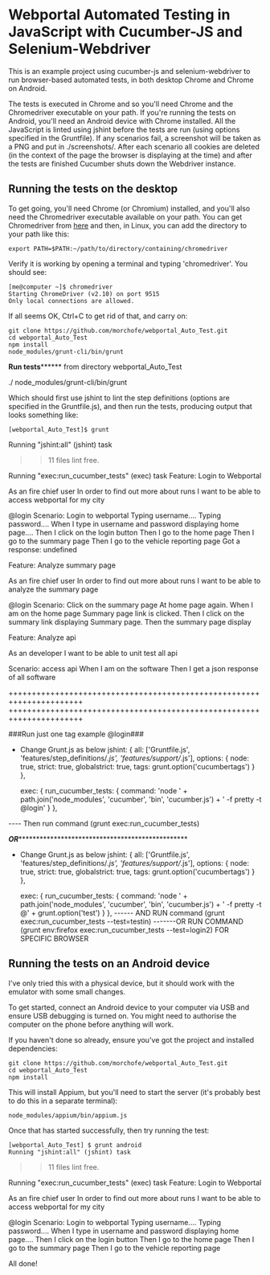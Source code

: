 # Webportal Automated Testing in JavaScript with Cucumber-JS and Selenium-Webdriver


This is an example project using cucumber-js and selenium-webdriver to run browser-based automated tests, in both desktop Chrome and Chrome on Android.


The tests is executed in Chrome and so you'll need Chrome and the Chromedriver executable on your path. If you're running the tests on Android, you'll need an Android device with Chrome installed. All the JavaScript is linted using jshint before the tests are run (using options specified in the Gruntfile). If any scenarios fail, a screenshot will be taken as a PNG and put in ./screenshots/. After each scenario all cookies are deleted (in the context of the page the browser is displaying at the time) and after the tests are finished Cucumber shuts down the Webdriver instance.

## Running the tests on the desktop

To get going, you'll need Chrome (or Chromium) installed, and you'll also need the Chromedriver executable available on your path. You can get Chromedriver from [here](http://chromedriver.storage.googleapis.com/index.html) and then, in Linux, you can add the directory to your path like this:

    export PATH=$PATH:~/path/to/directory/containing/chromedriver

Verify it is working by opening a terminal and typing 'chromedriver'. You should see:

    [me@computer ~]$ chromedriver
    Starting ChromeDriver (v2.10) on port 9515
    Only local connections are allowed.

If all seems OK, Ctrl+C to get rid of that, and carry on:

    git clone https://github.com/morchofe/webportal_Auto_Test.git
    cd webportal_Auto_Test   
    npm install
    node_modules/grunt-cli/bin/grunt


  ********Run tests**************
  from directory webportal_Auto_Test 
  
  ./ node_modules/grunt-cli/bin/grunt

Which should first use jshint to lint the step definitions (options are specified in the Gruntfile.js), and then run the tests, producing output that looks something like:

    [webportal_Auto_Test]$ grunt

Running "jshint:all" (jshint) task
>> 11 files lint free.

Running "exec:run_cucumber_tests" (exec) task
Feature: Login to Webportal

  As an fire chief user
  In order to find out more about runs
  I want to be able to access webportal for my city

  @login
  Scenario: Login to webportal
Typing username....
Typing password....
    When I type in username and password
displaying home page....
    Then I click on the login button
    Then I go to the home page
    Then I go to the summary page
    Then I go to the vehicle reporting page
Got a response:  undefined

Feature: Analyze summary page

  As an fire chief user
  In order to find out more about runs
  I want to be able to analyze the summary page

  @login
  Scenario: Click on the summary page
At home page again.
    When I am on the home page
Summary page link is clicked.
    Then I click on the summary link
displaying Summary page.
    Then the summary page display

Feature: Analyze api

  As an developer
  I want to be able to unit test all api

  Scenario: access api
    When I am on the software
    Then I get a json response of all software

 

++++++++++++++++++++++++++++++++++++++++++++++++++++++++++++++++++++++
++++++++++++++++++++++++++++++++++++++++++++++++++++++++++++++++++++++

###Run just one tag example @login###
- Change Grunt.js as below
jshint: {
      all: ['Gruntfile.js', 'features/step_definitions/*.js', 'features/support/*.js'],
      options: {
        node: true,
        strict: true,
        globalstrict: true,
	tags: grunt.option('cucumbertags')
      }
    },

    exec: {
      run_cucumber_tests: {
        command: 'node ' + path.join('node_modules', 'cucumber',  'bin', 'cucumber.js') + ' -f pretty -t @login'
      }
    },

---- Then run command (grunt exec:run_cucumber_tests)

*******OR*******************************************************
- Change Grunt.js as below
jshint: {
      all: ['Gruntfile.js', 'features/step_definitions/*.js', 'features/support/*.js'],
      options: {
        node: true,
        strict: true,
        globalstrict: true,
	tags: grunt.option('cucumbertags')
      }
    },

    exec: {
      run_cucumber_tests: {
        command: 'node ' + path.join('node_modules', 'cucumber',  'bin', 'cucumber.js') + ' -f pretty -t @' + grunt.option('test')
      }
    },
------ AND RUN command (grunt exec:run_cucumber_tests --test=testin)
-------OR RUN COMMAND (grunt env:firefox exec:run_cucumber_tests --test=login2) FOR SPECIFIC BROWSER



## Running the tests on an Android device

I've only tried this with a physical device, but it should work with the emulator with some small changes.

To get started, connect an Android device to your computer via USB and ensure USB debugging is turned on. You might need to authorise the computer on the phone before anything will work.

If you haven't done so already, ensure you've got the project and installed dependencies:

    git clone https://github.com/morchofe/webportal_Auto_Test.git
    cd webportal_Auto_Test   
    npm install

This will install Appium, but you'll need to start the server (it's probably best to do this in a separate terminal):

    node_modules/appium/bin/appium.js

Once that has started successfully, then try running the test:

   
    [webportal_Auto_Test] $ grunt android
    Running "jshint:all" (jshint) task
>> 11 files lint free.

Running "exec:run_cucumber_tests" (exec) task
Feature: Login to Webportal

  As an fire chief user
  In order to find out more about runs
  I want to be able to access webportal for my city

  @login
  Scenario: Login to webportal
Typing username....
Typing password....
    When I type in username and password
displaying home page....
    Then I click on the login button
    Then I go to the home page
    Then I go to the summary page
    Then I go to the vehicle reporting page

All done!
